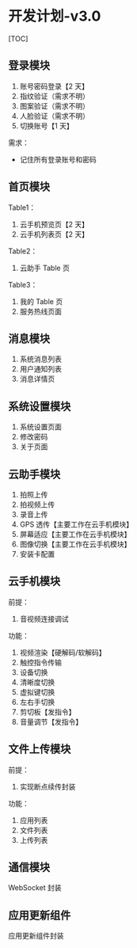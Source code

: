 # 开发计划-v3.0

[TOC]

## 登录模块

1. 账号密码登录【2 天】
2. 指纹验证（需求不明）
3. 图案验证（需求不明）
4. 人脸验证（需求不明）
5. 切换账号【1 天】

需求：

- 记住所有登录账号和密码

## 首页模块

Table1：

1. 云手机预览页【2 天】
2. 云手机列表页【2 天】

Table2：

1. 云助手 Table 页

Table3：

1. 我的 Table 页
2. 服务热线页面

## 消息模块

1. 系统消息列表
2. 用户通知列表
3. 消息详情页

## 系统设置模块

1. 系统设置页面
2. 修改密码
3. 关于页面

## 云助手模块

1. 拍照上传
2. 拍视频上传
3. 录音上传
4. GPS 透传【主要工作在云手机模块】
5. 屏幕适应【主要工作在云手机模块】
6. 图像切换【主要工作在云手机模块】
7. 安装卡配置

## 云手机模块

前提：

1. 音视频连接调试

功能：

1. 视频渲染【硬解码/软解码】
2. 触控指令传输
3. 设备切换
4. 清晰度切换
5. 虚拟键切换
6. 左右手切换
7. 剪切板【发指令】
8. 音量调节【发指令】

## 文件上传模块

前提：

1. 实现断点续传封装

功能：

1. 应用列表
2. 文件列表
3. 上传列表

## 通信模块

WebSocket 封装

## 应用更新组件

应用更新组件封装